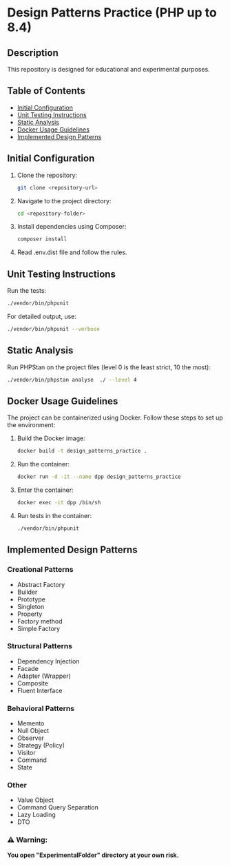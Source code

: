 
# Design Patterns Practice (PHP up to 8.4)

## Description
This repository is designed for educational and experimental purposes.

## Table of Contents
- [Initial Configuration](#initial-configuration)
- [Unit Testing Instructions](#unit-testing-instructions)
- [Static Analysis](#static-analysis)
- [Docker Usage Guidelines](#docker-usage-guidelines)
- [Implemented Design Patterns](#implemented-design-patterns)

## Initial Configuration
1. Clone the repository:
   ```bash
   git clone <repository-url>
   ```

2. Navigate to the project directory:
   ```bash
   cd <repository-folder>
   ```

3. Install dependencies using Composer:
   ```bash
   composer install
   ```

4. Read .env.dist file and follow the rules.

## Unit Testing Instructions

Run the tests:
   ```bash
   ./vendor/bin/phpunit
   ```

For detailed output, use:
   ```bash
   ./vendor/bin/phpunit --verbose
   ```

## Static Analysis

Run PHPStan on the project files (level 0 is the least strict, 10 the most):
   ```bash
   ./vendor/bin/phpstan analyse  ./ --level 4
   ```

## Docker Usage Guidelines
The project can be containerized using Docker. Follow these steps to set up the environment:

1. Build the Docker image:
   ```bash
   docker build -t design_patterns_practice .
   ```

2. Run the container:
   ```bash
   docker run -d -it --name dpp design_patterns_practice
   ```

3. Enter the container:
   ```bash
   docker exec -it dpp /bin/sh
   ```

4. Run tests in the container:
   ```bash
   ./vendor/bin/phpunit
   ```

## Implemented Design Patterns

### Creational Patterns
- Abstract Factory
- Builder
- Prototype
- Singleton
- Property
- Factory method
- Simple Factory

### Structural Patterns
- Dependency Injection
- Facade
- Adapter (Wrapper)
- Composite
- Fluent Interface

### Behavioral Patterns
- Memento
- Null Object
- Observer
- Strategy (Policy)
- Visitor
- Command
- State

### Other
- Value Object
- Command Query Separation
- Lazy Loading
- DTO     

### :warning: Warning:
**You open "ExperimentalFolder" directory at your own risk.**